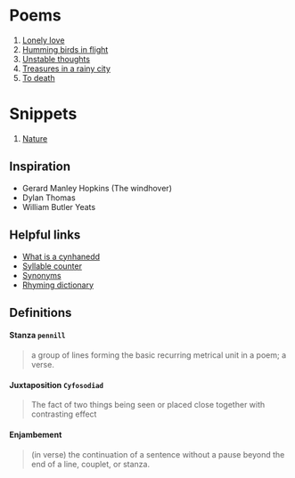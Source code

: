 # Poems

1. [Lonely love](/Lonely%20love.txt)
2. [Humming birds in flight](/Humming%20birds%20in%20flight.txt)
3. [Unstable thoughts](/Unstable%20thoughts.txt)
4. [Treasures in a rainy city](/Treasures%20in%20a%20rainy%20city.txt)
5. [To death](/To%20death.txt)

# Snippets

1. [Nature](/Nature.snippet.txt)

## Inspiration

- Gerard Manley Hopkins (The windhover)
- Dylan Thomas
- William Butler Yeats

## Helpful links

- [What is a cynhanedd](http://www.poetsgraves.co.uk/forum/viewtopic.php?t=12138)
- [Syllable counter](https://www.howmanysyllables.com/syllable_counter/)
- [Synonyms](https://www.thesaurus.com/)
- [Rhyming dictionary](https://www.rhymer.com/)

## Definitions

#### Stanza `pennill`

> a group of lines forming the basic recurring metrical unit in a poem; a verse.

#### Juxtaposition `Cyfosodiad`

> The fact of two things being seen or placed close together with contrasting effect

#### Enjambement

> (in verse) the continuation of a sentence without a pause beyond the end of a line, couplet, or stanza.
